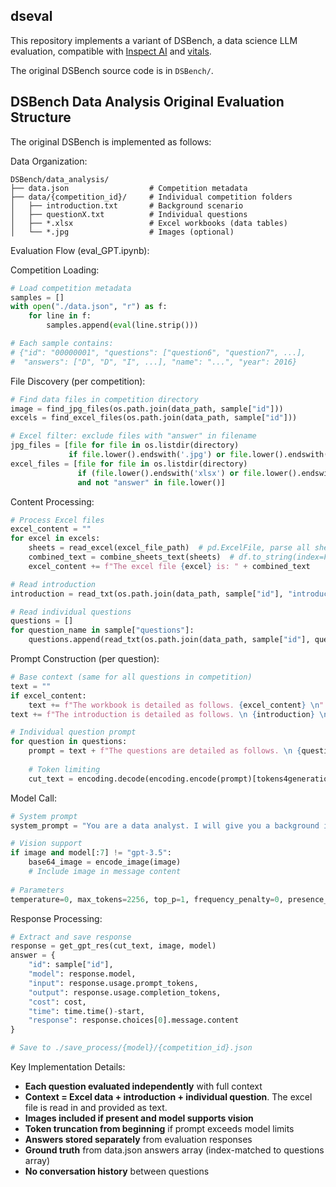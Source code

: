 ## dseval

This repository implements a variant of DSBench, a data science LLM evaluation, compatible with [Inspect AI](https://inspect.aisi.org.uk/) and [vitals](https://vitals.tidyverse.org/).

The original DSBench source code is in `DSBench/`.

## DSBench Data Analysis Original Evaluation Structure

The original DSBench is implemented as follows:

Data Organization:
```
DSBench/data_analysis/
├── data.json                  # Competition metadata
├── data/{competition_id}/     # Individual competition folders
│   ├── introduction.txt       # Background scenario
│   ├── questionX.txt          # Individual questions
│   ├── *.xlsx                 # Excel workbooks (data tables)
│   └── *.jpg                  # Images (optional)
```

Evaluation Flow (eval_GPT.ipynb):

Competition Loading:

```python
# Load competition metadata
samples = []
with open("./data.json", "r") as f:
    for line in f:
        samples.append(eval(line.strip()))

# Each sample contains:
# {"id": "00000001", "questions": ["question6", "question7", ...], 
#  "answers": ["D", "D", "I", ...], "name": "...", "year": 2016}
```

File Discovery (per competition):

```python
# Find data files in competition directory
image = find_jpg_files(os.path.join(data_path, sample["id"]))
excels = find_excel_files(os.path.join(data_path, sample["id"]))

# Excel filter: exclude files with "answer" in filename
jpg_files = [file for file in os.listdir(directory) 
             if file.lower().endswith('.jpg') or file.lower().endswith('.png')]
excel_files = [file for file in os.listdir(directory) 
               if (file.lower().endswith('xlsx') or file.lower().endswith('xlsb') or file.lower().endswith('xlsm'))
               and not "answer" in file.lower()]
```

Content Processing:

```python
# Process Excel files
excel_content = ""
for excel in excels:
    sheets = read_excel(excel_file_path)  # pd.ExcelFile, parse all sheets
    combined_text = combine_sheets_text(sheets)  # df.to_string(index=False)
    excel_content += f"The excel file {excel} is: " + combined_text

# Read introduction
introduction = read_txt(os.path.join(data_path, sample["id"], "introduction.txt"))

# Read individual questions
questions = []
for question_name in sample["questions"]:
    questions.append(read_txt(os.path.join(data_path, sample["id"], question_name+".txt")))
```

Prompt Construction (per question):

```python
# Base context (same for all questions in competition)
text = ""
if excel_content:
    text += f"The workbook is detailed as follows. {excel_content} \n"
text += f"The introduction is detailed as follows. \n {introduction} \n"

# Individual question prompt
for question in questions:
    prompt = text + f"The questions are detailed as follows. \n {question}"
    
    # Token limiting
    cut_text = encoding.decode(encoding.encode(prompt)[tokens4generation-MODEL_LIMITS[model]:])
```

Model Call:

```python
# System prompt
system_prompt = "You are a data analyst. I will give you a background introduction and data analysis question. You must answer the question."

# Vision support
if image and model[:7] != "gpt-3.5":
    base64_image = encode_image(image)
    # Include image in message content
    
# Parameters
temperature=0, max_tokens=2256, top_p=1, frequency_penalty=0, presence_penalty=0
```

Response Processing:

```python
# Extract and save response
response = get_gpt_res(cut_text, image, model)
answer = {
    "id": sample["id"], 
    "model": response.model,
    "input": response.usage.prompt_tokens,
    "output": response.usage.completion_tokens, 
    "cost": cost, 
    "time": time.time()-start, 
    "response": response.choices[0].message.content
}

# Save to ./save_process/{model}/{competition_id}.json
```

Key Implementation Details:

- **Each question evaluated independently** with full context
- **Context = Excel data + introduction + individual question**. The excel file is read in and provided as text.
- **Images included if present and model supports vision**
- **Token truncation from beginning** if prompt exceeds model limits
- **Answers stored separately** from evaluation responses
- **Ground truth** from data.json answers array (index-matched to questions array)
- **No conversation history** between questions
